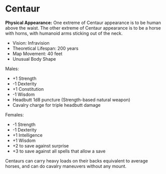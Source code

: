 # Centaur

**Physical Appearance:** One extreme of Centaur appearance is to be human above the waist. The other extreme of Centaur appearance is to be a horse with horns, with humanoid arms sticking out of the neck.

- Vision: Infravision
- Theoretical Lifespan: 200 years
- Map Movement: 40 feet
- Unusual Body Shape

Males:

- +1 Strength
- -1 Dexterity
- +1 Constitution
- -1 Wisdom
- Headbutt 1d8 puncture (Strength-based natural weapon)
- Cavalry charge for triple headbutt damage

Females:

- -1 Strength
- -1 Dexterity
- +1 Intelligence
- +1 Wisdom
- +2 to save against surprise
- +3 to save against all spells that allow a save

Centaurs can carry heavy loads on their backs equivalent to average horses, and can do cavalry maneuvers without any mount.
